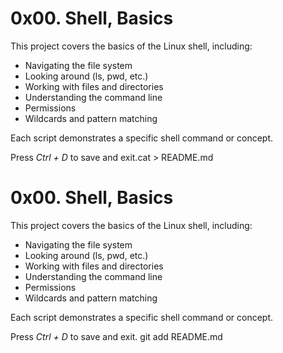 # 0x00. Shell, BasicsThis project covers the basics of the Linux shell, including:- Navigating the file system- Looking around (ls, pwd, etc.)- Working with files and directories- Understanding the command line- Permissions- Wildcards and pattern matchingEach script demonstrates a specific shell command or concept.Press *Ctrl + D* to save and exit.cat > README.md
# 0x00. Shell, Basics

This project covers the basics of the Linux shell, including:

- Navigating the file system
- Looking around (ls, pwd, etc.)
- Working with files and directories
- Understanding the command line
- Permissions
- Wildcards and pattern matching

Each script demonstrates a specific shell command or concept.

Press *Ctrl + D* to save and exit.
git add README.md
